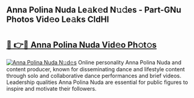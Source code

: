 ## Anna Polina Nuda Le𝚊k𝚎d N𝚞𝚍es - Part-GNu Photos Vid𝚎o Le𝚊ks CldHl

# <h2><a href="http://fbcbi7u.evod.top/?m=Anna+Polina+Nuda">🔗 👉🔴 Anna Polina Nuda Vid𝚎o Ph𝚘t𝚘s</a></h2>

[![Anna Polina Nuda N𝚞d𝚎s](https://i.imgur.com/8V9OHl7.gif)](http://fbcbi7u.evod.top/?m=Anna+Polina+Nuda)
Online personality Anna Polina Nuda and content producer, known for disseminating dance and lifestyle content through solo and collaborative dance performances and brief videos. Leadership qualities Anna Polina Nuda are essential for public figures to inspire and motivate their followers. 
